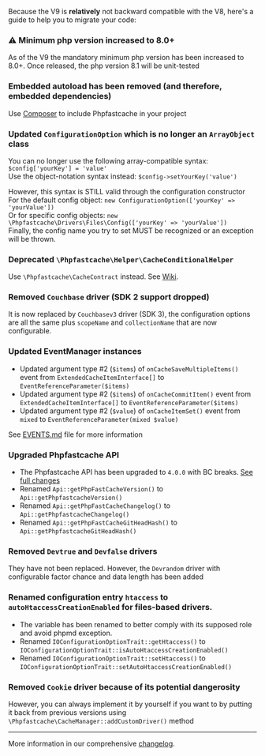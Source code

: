 Because the V9 is **relatively** not backward compatible with the V8, here's a guide to help you to migrate your code:

### :warning: Minimum php version increased to 8.0+
As of the V9 the mandatory minimum php version has been increased to 8.0+.
Once released, the php version 8.1 will be unit-tested 

### Embedded autoload has been removed (and therefore, embedded dependencies)
Use [Composer](https://getcomposer.org/doc/03-cli.md#require) to include Phpfastcache in your project

### Updated `ConfigurationOption` which is no longer an `ArrayObject` class
You can no longer use the following array-compatible syntax: `$config['yourKey'] = 'value'`\
Use the object-notation syntax instead: `$config->setYourKey('value')`

However, this syntax is STILL valid through the configuration constructor\
For the default config object: `new ConfigurationOption(['yourKey' => 'yourValue'])`\
Or for specific config objects: `new \Phpfastcache\Drivers\Files\Config(['yourKey' => 'yourValue'])`\
Finally, the config name you try to set MUST be recognized or an exception will be thrown. 

### Deprecated `\Phpfastcache\Helper\CacheConditionalHelper`
Use `\Phpfastcache\CacheContract` instead. See [Wiki](https://github.com/PHPSocialNetwork/phpfastcache/wiki/%5BV9%CB%96%5D-Cache-contract).

### Removed `Couchbase` driver (SDK 2 support dropped)
It is now replaced by `Couchbasev3` driver (SDK 3), the configuration options are all the same plus `scopeName` and `collectionName` that are now configurable.

### Updated EventManager instances
- Updated argument type #2 (`$items`) of `onCacheSaveMultipleItems()` event from `ExtendedCacheItemInterface[]` to `EventReferenceParameter($items)`
- Updated argument type #2 (`$items`) of `onCacheCommitItem()` event from `ExtendedCacheItemInterface[]` to `EventReferenceParameter($items)`
- Updated argument type #2 (`$value`) of `onCacheItemSet()` event from `mixed` to `EventReferenceParameter(mixed $value)`

See [EVENTS.md](./../EVENTS.md) file for more information
### Upgraded Phpfastcache API
- The Phpfastcache API has been upgraded to `4.0.0` with BC breaks. [See full changes](./../../CHANGELOG_API.md)
- Renamed `Api::getPhpFastCacheVersion()` to `Api::getPhpfastcacheVersion()`
- Renamed `Api::getPhpFastCacheChangelog()` to `Api::getPhpfastcacheChangelog()`
- Renamed `Api::getPhpFastCacheGitHeadHash()` to `Api::getPhpfastcacheGitHeadHash()`

### Removed `Devtrue` and `Devfalse` drivers
They have not been replaced.
However, the `Devrandom` driver with configurable factor chance and data length has been added

### Renamed configuration entry `htaccess` to `autoHtaccessCreationEnabled` for files-based drivers.
- The variable has been renamed to better comply with its supposed role and avoid phpmd exception.
- Renamed `IOConfigurationOptionTrait::getHtaccess()` to `IOConfigurationOptionTrait::isAutoHtaccessCreationEnabled()`
- Renamed `IOConfigurationOptionTrait::setHtaccess()` to `IOConfigurationOptionTrait::setAutoHtaccessCreationEnabled()`

### Removed `Cookie` driver because of its potential dangerosity
However, you can always implement it by yourself if you want to by putting it back from previous versions using `\Phpfastcache\CacheManager::addCustomDriver()` method

------
More information in our comprehensive [changelog](./../../CHANGELOG.md).





